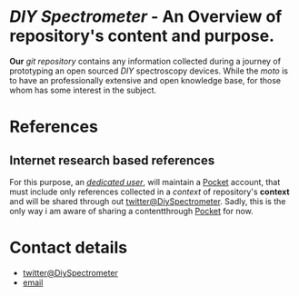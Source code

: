 # *DIY Spectrometer* - An Overview of repository's content and purpose.

**Our** *git repository* contains any information collected during a journey of
prototyping an open sourced *DIY* spectroscopy devices.
While the *moto* is to have an professionally extensive and open knowledge base,
for those whom has some interest in the subject.

# References

## Internet research based references

For this purpose, an [*dedicated user*](mailto:diy-spectrometer@protonmail.com),
will maintain a [Pocket](https://app.getpocket.com/) account,
that must include only references collected in a *context* of repository's **context**
and will be shared through out [twitter@DiySpectrometer](https://twitter.com/DiySpectrometer). 
Sadly, this is the only way i am aware of sharing a contentthrough [Pocket](https://app.getpocket.com/) for now.

# Contact details

* [twitter@DiySpectrometer](https://twitter.com/DiySpectrometer)
* [email](mailto:diy-spectrometer@protonmail.com)




